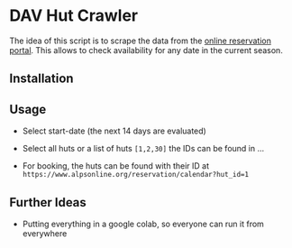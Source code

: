 # DAV Hut Crawler

The idea of this script is to scrape the data from the [online reservation portal](https://www.alpenverein.de/huetten-wege-touren/huetteninfo/huetten-in-den-alpen/onlinereservierungssystem-der-alpenvereinshuetten_aid_28962.html). This allows to check availability for any date in the current season. 



## Installation


## Usage

- Select start-date (the next 14 days are evaluated)
- Select all huts or a list of huts ```[1,2,30]``` the IDs can be found in ...

- For booking, the huts can be found with their ID at ```https://www.alpsonline.org/reservation/calendar?hut_id=1```


## Further Ideas

- Putting everything in a google colab, so everyone can run it from everywhere